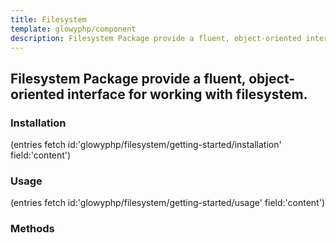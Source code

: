```yaml
---
title: Filesystem
template: glowyphp/component
description: Filesystem Package provide a fluent, object-oriented interface for working with filesystem
---
```


<h2 class="font-normal text-lg">
Filesystem Package provide a fluent, object-oriented interface for working with filesystem.
</h2>

### Installation

(entries fetch id:'glowyphp/filesystem/getting-started/installation' field:'content')

### Usage

(entries fetch id:'glowyphp/filesystem/getting-started/usage' field:'content')

### Methods
